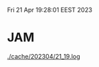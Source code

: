 Fri 21 Apr 19:28:01 EEST 2023
# JAM
<a href='./cache/202304/21_19.log'>./cache/202304/21_19.log</a>
